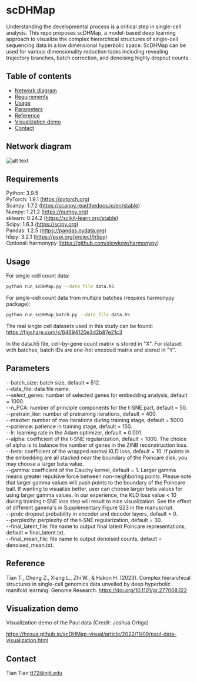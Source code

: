 # scDHMap

Understanding the developmental process is a critical step in single-cell analysis. This repo proposes scDHMap, a model-based deep learning approach to visualize the complex hierarchical structures of single-cell sequencing data in a low dimensional hyperbolic space. ScDHMap can be used for various dimensionality reduction tasks including revealing trajectory branches, batch correction, and denoising highly dropout counts.

## Table of contents
- [Network diagram](#diagram)
- [Requirements](#requirements)
- [Usage](#usage)
- [Parameters](#parameters)
- [Reference](#reference)
- [Visualization demo](#demo)
- [Contact](#contact)

## <a name="diagram"></a>Network diagram
![alt text](https://github.com/ttgump/scDHMap/blob/main/network.png?raw=True)

## <a name="requirements"></a>Requirements
Python: 3.9.5<br/>
PyTorch: 1.9.1 (https://pytorch.org)<br/>
Scanpy: 1.7.2 (https://scanpy.readthedocs.io/en/stable)<br/>
Numpy: 1.21.2 (https://numpy.org)<br/>
sklearn: 0.24.2 (https://scikit-learn.org/stable)<br/>
Scipy: 1.6.3 (https://scipy.org)<br/>
Pandas: 1.2.5 (https://pandas.pydata.org)<br/>
h5py: 3.2.1 (https://pypi.org/project/h5py)<br/>
Optional: harmonypy (https://github.com/slowkow/harmonypy)

## <a name="usage"></a>Usage
For single-cell count data:

```sh
python run_scDHMap.py --data_file data.h5
```

For single-cell count data from multiple batches (requires harmonypy package):

```sh
python run_scDHMap_batch.py --data_file data.h5
```

The real single cell datasets used in this study can be found: https://figshare.com/s/64694120e3d2b87e21c3

In the data.h5 file, cell-by-gene count matrix is stored in "X". For dataset with batches, batch IDs are one-hot encoded matrix and stored in "Y".

## <a name="parameters"></a>Parameters
--batch_size: batch size, default = 512.<br/>
--data_file: data file name.<br/>
--select_genes: number of selected genes for embedding analysis, default = 1000.<br/>
--n_PCA: number of principle components for the t-SNE part, default = 50.<br/>
--pretrain_iter: number of pretraining iterations, default = 400.<br/>
--maxiter: number of max iterations during training stage, default = 5000.<br/>
--patience: patience in training stage, default = 150.<br/>
--lr: learning rate in the Adam optimizer, default = 0.001.<br/>
--alpha: coefficient of the t-SNE regularization, default = 1000. The choice of alpha is to balance the number of genes in the ZINB reconstruction loss.<br/>
--beta: coefficient of the wrapped normal KLD loss, default = 10. If points in the embedding are all stacked near the boundary of the Poincare disk, you may choose a larger beta value.<br/>
--gamma: coefficient of the Cauchy kernel, default = 1. Larger gamma means greater repulsive force between non-neighboring points. Please note that larger gamma values will push points to the boundary of the Poincare ball. If wanting to visualize better, user can choose larger beta values for using larger gamma values. In our experience, the KLD loss value < 10 during training t-SNE loss step will result to nice visualization. See the effect of different gamma's in Supplementary Figure S23 in the manuscript.<br/>
--prob: dropout probability in encoder and decoder layers, default = 0.<br/>
--perplexity: perplexity of the t-SNE regularization, default = 30.<br/>
--final_latent_file: file name to output final latent Poincare representations, default = final_latent.txt.<br/>
--final_mean_file: file name to output denoised counts, default = denoised_mean.txt.<br/>

## <a name="reference"></a>Reference
Tian T., Cheng Z., Xiang L., Zhi W., & Hakon H. (2023). Complex hierarchical structures in single-cell genomics data unveiled by deep hyperbolic manifold learning. Genome Research. https://doi.org/10.1101/gr.277068.122

## <a name="demo"></a>Visualization demo
Visualization demo of the Paul data (Credit: Joshua Ortiga)

https://hosua.github.io/scDHMap-visual/article/2022/11/09/paul-data-visualization.html

## <a name="contact"></a>Contact
Tian Tian tt72@njit.edu
